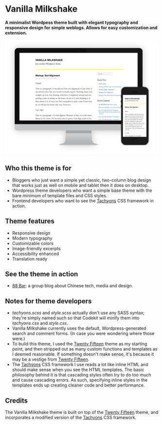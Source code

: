 # Vanilla Milkshake

**A minimalist Wordpess theme built with elegant typography and responsive design for simple weblogs. Allows for easy customization and extension.**

![Screenshot of Vanilla Milkshake theme on desktop and mobile](screenshot.png)

## Who this theme is for

- Bloggers who just want a simple yet classic, two-column blog design that works just as well on mobile and tablet then it does on desktop.
- Wordpress theme developers who want a simple base theme with the bare minimum of template files and CSS styles.
- Frontend developers who want to see the [Tachyons](https://github.com/mrmrs/tachyons/) CSS framework in action.

## Theme features

- Responsive design
- Modern typography
- Customizable colors
- Image-friendly excerpts
- Accessibility enhanced
- Translation ready

## See the theme in action

- [88 Bar](http://88-bar.com/): a group blog about Chinese tech, media and design.

## Notes for theme developers

- *tachyons.scss* and *style.scss* actually don't use any SASS syntax; they're simply named such so that Codekit will minify them into *tachyons.css* and *style.css*.
- Vanilla Milkshake currently uses the default, Wordpress-generated search and comment forms. (In case you were wondering where those were.)
- To build this theme, I used the [Twenty Fifteen](https://github.com/WordPress/WordPress/tree/master/wp-content/themes/twentyfifteen) theme as my starting point, and then stripped out as many custom functions and templates as I deemed reasonable. If something doesn't make sense, it's because it may be a vestige from [Twenty Fifteen](https://github.com/WordPress/WordPress/tree/master/wp-content/themes/twentyfifteen).
- The [Tachyons](https://github.com/mrmrs/tachyons/) CSS framework I use reads a lot like inline HTML and should make sense when you see the HTML templates. The basic philosophy behind it is that cascading styles often try to do too much and cause cascading errors. As such, specifying inline styles in the templates ends up creating cleaner code and better performance.

## Credits

The Vanilla Milkshake theme is built on top of the [Twenty Fifteen](https://github.com/WordPress/WordPress/tree/master/wp-content/themes/twentyfifteen) theme, and incorporates a modified version of the [Tachyons](https://github.com/mrmrs/tachyons/) CSS framework.